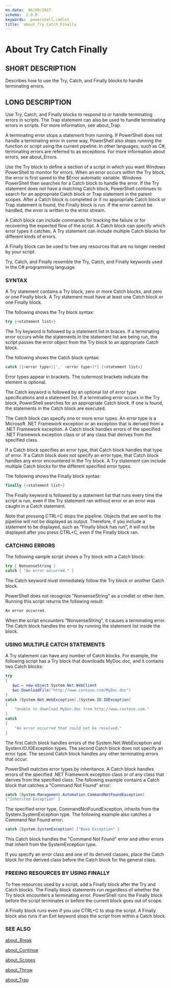 ```yaml
---
ms.date:  06/09/2017
schema:  2.0.0
keywords:  powershell,cmdlet
title:  about_Try_Catch_Finally
---
```

# About Try Catch Finally

## SHORT DESCRIPTION
Describes how to use the Try, Catch, and Finally blocks to handle
terminating errors.

## LONG DESCRIPTION

Use Try, Catch, and Finally blocks to respond to or handle terminating
errors in scripts. The Trap statement can also be used to handle
terminating errors in scripts. For more information, see about_Trap.

A terminating error stops a statement from running. If PowerShell
does not handle a terminating error in some way, PowerShell also
stops running the function or script using the current pipeline. In other
languages, such as C\#, terminating errors are referred to as exceptions.
For more information about errors, see about_Errors.

Use the Try block to define a section of a script in which you want Windows
PowerShell to monitor for errors. When an error occurs within the Try
block, the error is first saved to the $Error automatic variable. Windows
PowerShell then searches for a Catch block to handle the error. If the Try
statement does not have a matching Catch block, PowerShell
continues to search for an appropriate Catch block or Trap statement in the
parent scopes. After a Catch block is completed or if no appropriate Catch
block or Trap statement is found, the Finally block is run. If the error
cannot be handled, the error is written to the error stream.

A Catch block can include commands for tracking the failure or for
recovering the expected flow of the script. A Catch block can specify which
error types it catches. A Try statement can include multiple Catch blocks
for different kinds of errors.

A Finally block can be used to free any resources that are no longer needed
by your script.

Try, Catch, and Finally resemble the Try, Catch, and Finally keywords used
in the C\# programming language.

### SYNTAX

A Try statement contains a Try block, zero or more Catch blocks, and zero
or one Finally block. A Try statement must have at least one Catch block or
one Finally block.

The following shows the Try block syntax:

```powershell
try {<statement list>}
```

The Try keyword is followed by a statement list in braces. If a terminating
error occurs while the statements in the statement list are being run, the
script passes the error object from the Try block to an appropriate Catch
block.

The following shows the Catch block syntax:

```powershell
catch [[<error type>][',' <error type>]*] {<statement list>}
```

Error types appear in brackets. The outermost brackets indicate the element
is optional.

The Catch keyword is followed by an optional list of error type
specifications and a statement list. If a terminating error occurs in the
Try block, PowerShell searches for an appropriate Catch block. If
one is found, the statements in the Catch block are executed.

The Catch block can specify one or more error types. An error type is a
Microsoft .NET Framework exception or an exception that is derived from a
.NET Framework exception. A Catch block handles errors of the specified
.NET Framework exception class or of any class that derives from the
specified class.

If a Catch block specifies an error type, that Catch block handles that
type of error. If a Catch block does not specify an error type, that Catch
block handles any error encountered in the Try block. A Try statement can
include multiple Catch blocks for the different specified error types.

The following shows the Finally block syntax:

```powershell
finally {<statement list>}
```

The Finally keyword is followed by a statement list that runs every time
the script is run, even if the Try statement ran without error or an error
was caught in a Catch statement.

Note that pressing CTRL\+C stops the pipeline. Objects that are sent to the
pipeline will not be displayed as output. Therefore, if you include a
statement to be displayed, such as "Finally block has run", it will not be
displayed after you press CTRL\+C, even if the Finally block ran.

### CATCHING ERRORS

The following sample script shows a Try block with a Catch block:

```powershell
try { NonsenseString }
catch { "An error occurred." }
```

The Catch keyword must immediately follow the Try block or another Catch
block.

PowerShell does not recognize "NonsenseString" as a cmdlet or other
item. Running this script returns the following result:

```powershell
An error occurred.
```

When the script encounters "NonsenseString", it causes a terminating error.
The Catch block handles the error by running the statement list inside the
block.

### USING MULTIPLE CATCH STATEMENTS

A Try statement can have any number of Catch blocks. For example, the
following script has a Try block that downloads MyDoc.doc, and it contains
two Catch blocks:

```powershell
try
{
   $wc = new-object System.Net.WebClient
   $wc.DownloadFile("http://www.contoso.com/MyDoc.doc")
}
catch [System.Net.WebException],[System.IO.IOException]
{
    "Unable to download MyDoc.doc from http://www.contoso.com."
}
catch
{
    "An error occurred that could not be resolved."
}
```

The first Catch block handles errors of the System.Net.WebException and
System.IO.IOException types. The second Catch block does not specify an
error type. The second Catch block handles any other terminating errors
that occur.

PowerShell matches error types by inheritance. A Catch block
handles errors of the specified .NET Framework exception class or of any
class that derives from the specified class. The following example contains
a Catch block that catches a "Command Not Found" error:

```powershell
catch [System.Management.Automation.CommandNotFoundException]
{"Inherited Exception" }
```

The specified error type, CommandNotFoundException, inherits from the
System.SystemException type. The following example also catches a Command
Not Found error:

```powershell
catch [System.SystemException] {"Base Exception" }
```

This Catch block handles the "Command Not Found" error and other errors
that inherit from the SystemException type.

If you specify an error class and one of its derived classes, place the
Catch block for the derived class before the Catch block for the general
class.

### FREEING RESOURCES BY USING FINALLY

To free resources used by a script, add a Finally block after the Try and
Catch blocks. The Finally block statements run regardless of whether the
Try block encounters a terminating error. PowerShell runs the
Finally block before the script terminates or before the current block goes
out of scope.

A Finally block runs even if you use CTRL\+C to stop the script. A Finally
block also runs if an Exit keyword stops the script from within a Catch
block.

### SEE ALSO

[about_Break](about_Break.md)

[about_Continue](about_Continue.md)

[about_Scopes](about_Scopes.md)

[about_Throw](about_Throw.md)

[about_Trap](about_Trap.md)
